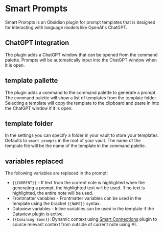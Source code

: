 # Smart Prompts
Smart Prompts is an Obsidian plugin for prompt templates that is designed for interacting with language models like OpenAI's ChatGPT.

## ChatGPT integration
The plugin adds a ChatGPT window that can be opened from the command palette. Prompts will be automatically input into the ChatGPT window when it is open.

## template pallette
The plugin adds a command to the command palette to generate a prompt. The command palette will show a list of templates from the template folder. Selecting a template will copy the template to the clipboard and paste in into the ChatGPT window if it is open.

## template folder
In the settings you can specify a folder in your vault to store your templates. Defaults to `smart prompts` in the root of your vault. The name of the template file will be the name of the template in the command palette.

## variables replaced
The following variables are replaced in the prompt:
- `{{CURRENT}}` - If text from the current note is highlighted when the generating a prompt, the highlighted text will be used. If no text is highlighted, the entire note will be used.
- Frontmatter variables - Frontmatter variables can be used in the template using the bracket `{{NAME}}` syntax.
- Dataview variables - Inline variables can be used in the template if the [Dataview plugin](https://github.com/blacksmithgu/obsidian-dataview) is active.
- `{{Comining Soon}}`: Dynamic context using [Smart Connections](https://github.com/brianpetro/obsidian-smart-connections/) plugin to source relevant context from outside of current note using AI.
